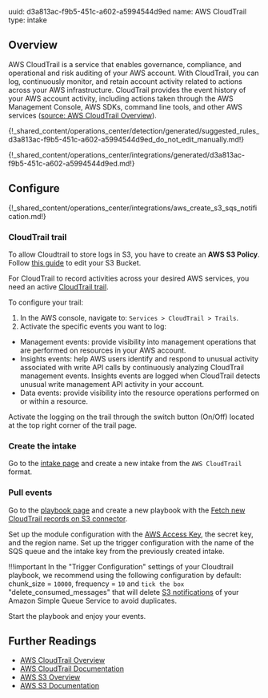 uuid: d3a813ac-f9b5-451c-a602-a5994544d9ed
name: AWS CloudTrail
type: intake

## Overview
AWS CloudTrail is a service that enables governance, compliance, and operational and risk auditing of your AWS account. With CloudTrail, you can log, continuously monitor, and retain account activity related to actions across your AWS infrastructure. CloudTrail provides the event history of your AWS account activity, including actions taken through the AWS Management Console, AWS SDKs, command line tools, and other AWS services ([source: AWS CloudTrail Overview](https://aws.amazon.com/cloudtrail/)).

{!_shared_content/operations_center/detection/generated/suggested_rules_d3a813ac-f9b5-451c-a602-a5994544d9ed_do_not_edit_manually.md!}

{!_shared_content/operations_center/integrations/generated/d3a813ac-f9b5-451c-a602-a5994544d9ed.md!}

## Configure

{!_shared_content/operations_center/integrations/aws_create_s3_sqs_notification.md!}

### CloudTrail trail

To allow Cloudtrail to store logs in S3, you have to create an **AWS S3 Policy**. Follow [this guide](https://docs.aws.amazon.com/awscloudtrail/latest/userguide/create-s3-bucket-policy-for-cloudtrail.html) to edit your S3 Bucket.

For CloudTrail to record activities across your desired AWS services, you need an active [CloudTrail trail](https://docs.aws.amazon.com/awscloudtrail/latest/userguide/creating-an-organizational-trail-in-the-console.html).

To configure your trail:

1. In the AWS console, navigate to: `Services > CloudTrail > Trails`.
2. Activate the specific events you want to log:

- Management events: provide visibility into management operations that are performed on resources in your AWS account.
- Insights events: help AWS users identify and respond to unusual activity associated with write API calls by continuously analyzing CloudTrail management events. Insights events are logged when CloudTrail detects unusual write management API activity in your account.
- Data events: provide visibility into the resource operations performed on or within a resource.

Activate the logging on the trail through the switch button (On/Off) located at the top right corner of the trail page.

### Create the intake

Go to the [intake page](https://app.sekoia.io/operations/intakes) and create a new intake from the `AWS CloudTrail` format.

### Pull events

Go to the [playbook page](https://app.sekoia.io/operations/playbooks) and create a new playbook with the [Fetch new CloudTrail records on S3 connector](../../../../automate/library/aws.md#fetch-new-cloudtrail-records-on-s3).

Set up the module configuration with the [AWS Access Key](https://docs.aws.amazon.com/IAM/latest/UserGuide/id_credentials_access-keys.html), the secret key, and the region name. Set up the trigger configuration with the name of the SQS queue and the intake key from the previously created intake.

!!!important
    In the "Trigger Configuration" settings of your Cloudtrail playbook, we recommend using the following configuration by default: chunk_size = `10000`, frequency = `10` and `tick the box` "delete_consumed_messages" that will delete [S3 notifications](https://docs.aws.amazon.com/AmazonS3/latest/userguide/NotificationHowTo.html) of your Amazon Simple Queue Service to avoid duplicates.

Start the playbook and enjoy your events.

## Further Readings

- [AWS CloudTrail Overview](https://aws.amazon.com/cloudtrail/)
- [AWS CloudTrail Documentation](https://docs.aws.amazon.com/awscloudtrail/latest/userguide/cloudtrail-user-guide.html)
- [AWS S3 Overview](https://aws.amazon.com/s3/)
- [AWS S3 Documentation](https://docs.aws.amazon.com/AmazonS3/latest/userguide/Welcome.html)

